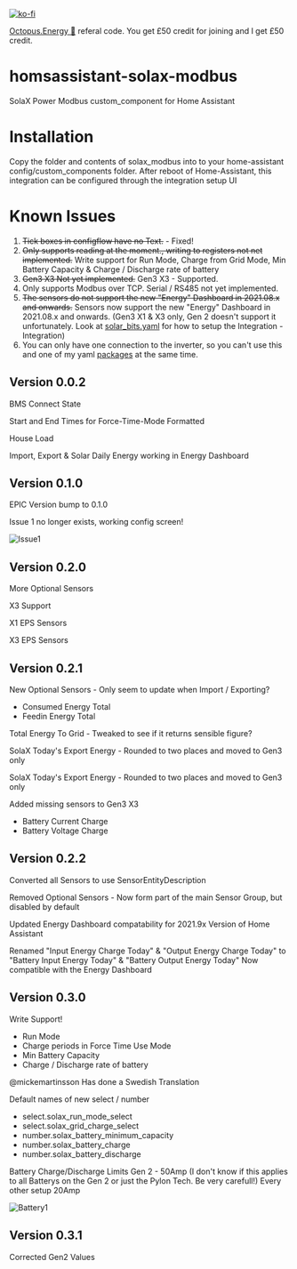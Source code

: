 [![ko-fi](https://www.ko-fi.com/img/githubbutton_sm.svg)](https://ko-fi.com/V7V51QQOL)

[Octopus.Energy 🐙](https://share.octopus.energy/wise-boar-813) referal code. You get £50 credit for joining and I get £50 credit.

# homsassistant-solax-modbus
SolaX Power Modbus custom_component for Home Assistant

# Installation
Copy the folder and contents of solax_modbus into to your home-assistant config/custom_components folder.
After reboot of Home-Assistant, this integration can be configured through the integration setup UI

# Known Issues

1. ~~Tick boxes in configflow have no Text.~~ - Fixed!
2. ~~Only supports reading at the moment., writing to registers not net implemented.~~ Write support for Run Mode, Charge from Grid Mode, Min Battery Capacity & Charge / Discharge rate of battery
3. ~~Gen3 X3 Not yet implemented.~~ Gen3 X3 - Supported.
4. Only supports Modbus over TCP. Serial / RS485 not yet implemented.
5. ~~The sensors do not support the new "Energy" Dashboard in 2021.08.x and onwards.~~ Sensors now support the new "Energy" Dashboard in 2021.08.x and onwards. (Gen3 X1 & X3 only, Gen 2 doesn't support it unfortunately. Look at [solar_bits.yaml](https://github.com/wills106/homeassistant-config/blob/master/packages/solar_bits.yaml) for how to setup the Integration - Integration)
6. You can only have one connection to the inverter, so you can't use this and one of my yaml [packages](https://github.com/wills106/homeassistant-config/tree/master/packages) at the same time.

## Version 0.0.2

BMS Connect State

Start and End Times for Force-Time-Mode Formatted

House Load

Import, Export & Solar Daily Energy working in Energy Dashboard

## Version 0.1.0

EPIC Version bump to 0.1.0

Issue 1 no longer exists, working config screen!

![Issue1](https://github.com/wills106/homsassistant-solax-modbus/blob/main/images/issue1b.PNG)


## Version 0.2.0

More Optional Sensors

X3 Support

X1 EPS Sensors

X3 EPS Sensors

## Version 0.2.1

New Optional Sensors - Only seem to update when Import / Exporting?
- Consumed Energy Total
- Feedin Energy Total

Total Energy To Grid - Tweaked to see if it returns sensible figure?

SolaX Today's Export Energy - Rounded to two places and moved to Gen3 only

SolaX Today's Export Energy - Rounded to two places and moved to Gen3 only

Added missing sensors to Gen3 X3
- Battery Current Charge
- Battery Voltage Charge

## Version 0.2.2

Converted all Sensors to use SensorEntityDescription

Removed Optional Sensors - Now form part of the main Sensor Group, but disabled by default

Updated Energy Dashboard compatability for 2021.9x Version of Home Assistant

Renamed "Input Energy Charge Today" & "Output Energy Charge Today" to "Battery Input Energy Today" & "Battery Output Energy Today" Now compatible with the Energy Dashboard

## Version 0.3.0

Write Support!
- Run Mode
- Charge periods in Force Time Use Mode
- Min Battery Capacity
- Charge / Discharge rate of battery

@mickemartinsson Has done a Swedish Translation

Default names of new select / number
- select.solax_run_mode_select
- select.solax_grid_charge_select
- number.solax_battery_minimum_capacity
- number.solax_battery_charge
- number.solax_battery_discharge

Battery Charge/Discharge Limits
Gen 2 - 50Amp (I don't know if this applies to all Batterys on the Gen 2 or just the Pylon Tech. Be very carefull!)
Every other setup 20Amp

![Battery1](https://github.com/wills106/homsassistant-solax-modbus/blob/main/images/battery1.png)

## Version 0.3.1
Corrected Gen2 Values
